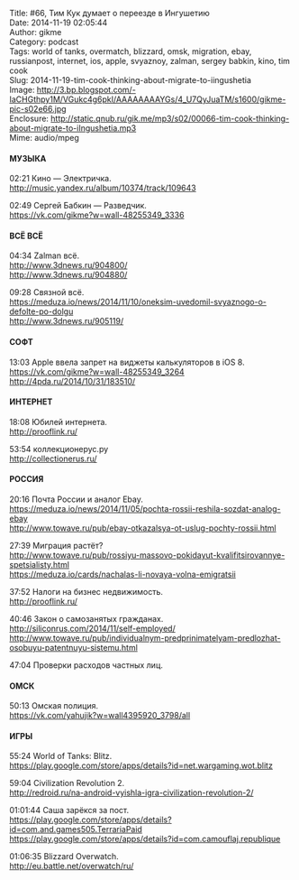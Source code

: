 Title: #66, Тим Кук думает о переезде в Ингушетию  
Date: 2014-11-19 02:05:44  
Author: gikme  
Category: podcast  
Tags: world of tanks, overmatch, blizzard, omsk, migration, ebay, russianpost, internet, ios, apple, svyaznoy, zalman, sergey babkin, kino, tim cook  
Slug: 2014-11-19-tim-cook-thinking-about-migrate-to-iingushetia  
Image: http://3.bp.blogspot.com/-IaCHGthpy1M/VGukc4g6pkI/AAAAAAAAYGs/4_U7QyJuaTM/s1600/gikme-pic-s02e66.jpg  
Enclosure: http://static.qnub.ru/gik.me/mp3/s02/00066-tim-cook-thinking-about-migrate-to-iIngushetia.mp3  
Mime: audio/mpeg

#### МУЗЫКА

02:21 Кино — Электричка.  
<http://music.yandex.ru/album/10374/track/109643>

02:49 Сергей Бабкин — Разведчик.  
<https://vk.com/gikme?w=wall-48255349_3336>

#### ВСЁ ВСЁ

04:34 Zalman всё.  
<http://www.3dnews.ru/904800/>  
<http://www.3dnews.ru/904880/>

09:28 Связной всё.  
<https://meduza.io/news/2014/11/10/oneksim-uvedomil-svyaznogo-o-defolte-po-dolgu>  
<http://www.3dnews.ru/905119/>

#### СОФТ

13:03 Apple ввела запрет на виджеты калькуляторов в iOS 8.  
<https://vk.com/gikme?w=wall-48255349_3264>  
<http://4pda.ru/2014/10/31/183510/>

#### ИНТЕРНЕТ

18:08 Юбилей интернета.  
<http://prooflink.ru/>

53:54 коллекционерус.ру  
<http://collectionerus.ru/>

#### РОССИЯ

20:16 Почта России и аналог Ebay.  
<https://meduza.io/news/2014/11/05/pochta-rossii-reshila-sozdat-analog-ebay>  
<http://www.towave.ru/pub/ebay-otkazalsya-ot-uslug-pochty-rossii.html>

27:39 Миграция растёт?  
<http://www.towave.ru/pub/rossiyu-massovo-pokidayut-kvalifitsirovannye-spetsialisty.html>  
<https://meduza.io/cards/nachalas-li-novaya-volna-emigratsii>

37:52 Налоги на бизнес недвижимость.  
<http://prooflink.ru/>

40:46 Закон о самозанятых гражданах.  
<http://siliconrus.com/2014/11/self-employed/>  
<http://www.towave.ru/pub/individualnym-predprinimatelyam-predlozhat-osobuyu-patentnuyu-sistemu.html>

47:04 Проверки расходов частных лиц.

#### ОМСК

50:13 Омская полиция.  
<https://vk.com/yahujik?w=wall4395920_3798/all>

#### ИГРЫ

55:24 World of Tanks: Blitz.  
<https://play.google.com/store/apps/details?id=net.wargaming.wot.blitz>

59:04 Civilization Revolution 2.  
<http://redroid.ru/na-android-vyishla-igra-civilization-revolution-2/>

01:01:44 Саша зарёкся за пост.  
<https://play.google.com/store/apps/details?id=com.and.games505.TerrariaPaid>  
<https://play.google.com/store/apps/details?id=com.camouflaj.republique>

01:06:35 Blizzard Overwatch.  
<http://eu.battle.net/overwatch/ru/>

